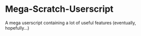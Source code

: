 Mega-Scratch-Userscript
=======================

A mega userscript containing a lot of useful features (eventually, hopefully...)
